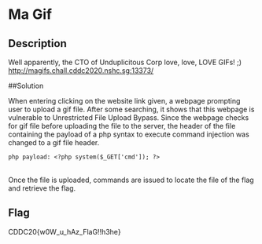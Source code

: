 # Ma Gif

## Description 

Well apparently, the CTO of Unduplicitous Corp love, love, LOVE GIFs! ;)
http://magifs.chall.cddc2020.nshc.sg:13373/

##Solution

When entering clicking on the website link given, a webpage prompting user to upload a gif file. After some searching, it shows that this webpage is vulnerable to Unrestricted File Upload Bypass.
Since the webpage checks for gif file before uploading the file to the server, the header of the file containing the payload of a php syntax to execute command injection was changed to a gif file header. 
```
php payload: <?php system($_GET['cmd']); ?>
```

<br>
Once the file is uploaded, commands are issued to locate the file of the flag and retrieve the flag. 
<insert img>

## Flag 
CDDC20{w0W_u_hAz_FlaG!!h3he}

